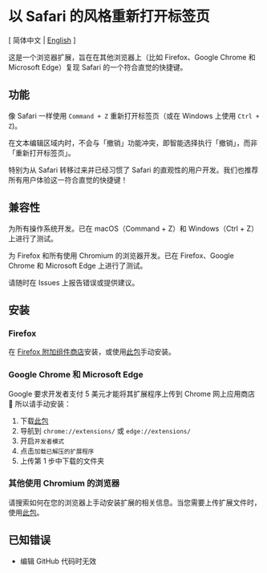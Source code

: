 # 以 Safari 的风格重新打开标签页

\[ 简体中文 | [English](./README.md) \]

这是一个浏览器扩展，旨在在其他浏览器上（比如 Firefox、Google Chrome 和 Microsoft Edge）复现 Safari 的一个符合直觉的快捷键。

## 功能

像 Safari 一样使用 `Command + Z`  重新打开标签页（或在 Windows 上使用 `Ctrl + Z`)。

在文本编辑区域内时，不会与「撤销」功能冲突，即智能选择执行「撤销」，而非「重新打开标签页」。

特别为从 Safari 转移过来并已经习惯了 Safari 的直观性的用户开发。我们也推荐所有用户体验这一符合直觉的快捷键！

## 兼容性

为所有操作系统开发。已在 macOS（Command + Z）和 Windows（Ctrl + Z）上进行了测试。

为 Firefox 和所有使用 Chromium 的浏览器开发。已在 Firefox、Google Chrome 和 Microsoft Edge 上进行了测试。

请随时在 Issues 上报告错误或提供建议。

## 安装

### Firefox

在 [Firefox 附加组件商店](https://addons.mozilla.org/firefox/addon/safari-like-tab-reopener/)安装，或使用[此包](./package%20for%20Firefox)手动安装。

### Google Chrome 和 Microsoft Edge

Google 要求开发者支付 5 美元才能将其扩展程序上传到 Chrome 网上应用商店 🥲 所以请手动安装：

1. 下载[此包](./package%20for%20Chromium)
2. 导航到 `chrome://extensions/` 或 `edge://extensions/`
3. 开启`开发者模式`
4. 点击`加载已解压的扩展程序`
5. 上传第 1 步中下载的文件夹

### 其他使用 Chromium 的浏览器

请搜索如何在您的浏览器上手动安装扩展的相关信息。当您需要上传扩展文件时，使用[此包](./package%20for%20Chromium)。

## 已知错误
- 编辑 GitHub 代码时无效

